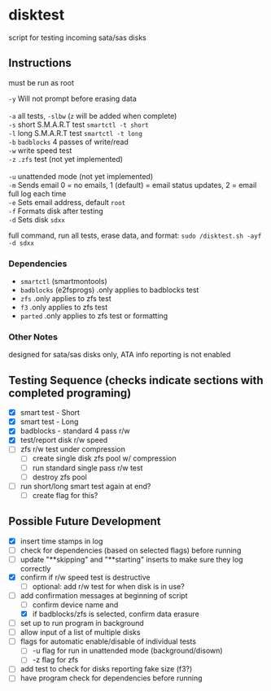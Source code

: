 # disktest
script for testing incoming sata/sas disks

## Instructions

must be run as root

`-y`  Will not prompt before erasing data\
\
`-a`  all tests, `-slbw` (`z` will be added when complete)\
`-s`  short S.M.A.R.T test `smartctl -t short`\
`-l`  long S.M.A.R.T test `smartctl -t long`\
`-b`  `badblocks` 4 passes of write/read\
`-w`  write speed test\
`-z`  `.zfs` test (not yet implemented)\
\
`-u`  unattended mode (not yet implemented)\
`-m`  Sends email 0 = no emails, 1 (default) = email status updates, 2 = email full log each time\
`-e`  Sets email address, default `root`\
`-f`  Formats disk after testing\
`-d`  Sets disk `sdxx`

full command, run all tests, erase data, and format: `sudo /disktest.sh -ayf -d sdxx`

### Dependencies
  * `smartctl` (smartmontools)
  * `badblocks` (e2fsprogs)     .only applies to badblocks test
  * `zfs`                       .only applies to zfs test
  * `f3`                        .only applies to zfs test
  * `parted`                    .only applies to zfs test or formatting

### Other Notes
designed for sata/sas disks only, ATA info reporting is not enabled

## Testing Sequence (checks indicate sections with completed programing)
- [x] smart test - Short
- [x] smart test - Long
- [x] badblocks - standard 4 pass r/w
- [x] test/report disk r/w speed
- [ ] zfs r/w test under compression
  - [ ] create single disk zfs pool w/ compression
  - [ ] run standard single pass r/w test
  - [ ] destroy zfs pool
- [ ] run short/long smart test again at end?
  - [ ] create flag for this?

## Possible Future Development
- [x] insert time stamps in log
- [ ] check for dependencies (based on selected flags) before running
- [ ] update "**skipping" and "**starting" inserts to make sure they log correctly
- [x] confirm if r/w speed test is destructive
  - [ ] optional: add r/w test for when disk is in use?
- [ ] add confirmation messages at beginning of script
  - [ ] confirm device name and
  - [x] if badblocks/zfs is selected, confirm data erasure
- [ ] set up to run program in background
- [ ] allow input of a list of multiple disks
- [ ] flags for automatic enable/disable of individual tests
  - [ ] -u flag for run in unattended mode (background/disown)
  - [ ] -z flag for zfs
- [ ] add test to check for disks reporting fake size (f3?)
- [ ] have program check for dependencies before running
